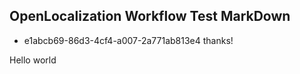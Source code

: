 ## OpenLocalization Workflow Test MarkDown
* e1abcb69-86d3-4cf4-a007-2a771ab813e4 
thanks!

Hello world